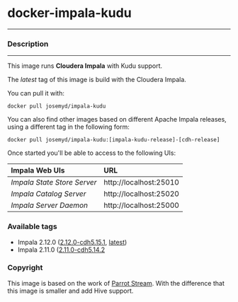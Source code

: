 # **docker-impala-kudu**
___

### Description
___

This image runs **Cloudera Impala** with Kudu support.

The *latest* tag of this image is build with the Cloudera Impala.

You can pull it with:

    docker pull josemyd/impala-kudu

You can also find other images based on different Apache Impala releases, using a different tag in the following form:

    docker pull josemyd/impala-kudu:[impala-kudu-release]-[cdh-release]

Once started you'll be able to access to the following UIs:

| **Impala Web UIs**           |**URL**                   |
|:----------------------------|:--------------------------|
| *Impala State Store Server* | http://localhost:25010    |
| *Impala Catalog Server*     | http://localhost:25020    |
| *Impala Server Daemon*      | http://localhost:25000    |

### Available tags

- Impala 2.12.0 ([2.12.0-cdh5.15.1](https://github.com/JosemyDuarte/docker-impala-kudu/blob/2.12.0-cdh5.15.1/Dockerfile), [latest](https://github.com/JosemyDuarte/docker-impala-kudu/blob/master/Dockerfile))
- Impala 2.11.0 ([2.11.0-cdh5.14.2](https://github.com/JosemyDuarte/docker-impala-kudu/blob/2.11.0-cdh5.14.2/Dockerfile)

### Copyright

This image is based on the work of [Parrot Stream](https://github.com/parrot-stream/docker-impala-kudu). With the difference that this image is smaller and add Hive support.